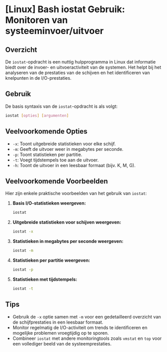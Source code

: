 # [Linux] Bash iostat Gebruik: Monitoren van systeeminvoer/uitvoer

## Overzicht
De `iostat`-opdracht is een nuttig hulpprogramma in Linux dat informatie biedt over de invoer- en uitvoeractiviteit van de systemen. Het helpt bij het analyseren van de prestaties van de schijven en het identificeren van knelpunten in de I/O-prestaties.

## Gebruik
De basis syntaxis van de `iostat`-opdracht is als volgt:

```bash
iostat [opties] [argumenten]
```

## Veelvoorkomende Opties
- `-x`: Toont uitgebreide statistieken voor elke schijf.
- `-m`: Geeft de uitvoer weer in megabytes per seconde.
- `-p`: Toont statistieken per partitie.
- `-t`: Voegt tijdstempels toe aan de uitvoer.
- `-h`: Toont de uitvoer in een leesbaar formaat (bijv. K, M, G).

## Veelvoorkomende Voorbeelden
Hier zijn enkele praktische voorbeelden van het gebruik van `iostat`:

1. **Basis I/O-statistieken weergeven:**
   ```bash
   iostat
   ```

2. **Uitgebreide statistieken voor schijven weergeven:**
   ```bash
   iostat -x
   ```

3. **Statistieken in megabytes per seconde weergeven:**
   ```bash
   iostat -m
   ```

4. **Statistieken per partitie weergeven:**
   ```bash
   iostat -p
   ```

5. **Statistieken met tijdstempels:**
   ```bash
   iostat -t
   ```

## Tips
- Gebruik de `-x` optie samen met `-m` voor een gedetailleerd overzicht van de schijfprestaties in een leesbaar formaat.
- Monitor regelmatig de I/O-activiteit om trends te identificeren en mogelijke problemen vroegtijdig op te sporen.
- Combineer `iostat` met andere monitoringtools zoals `vmstat` en `top` voor een vollediger beeld van de systeemprestaties.